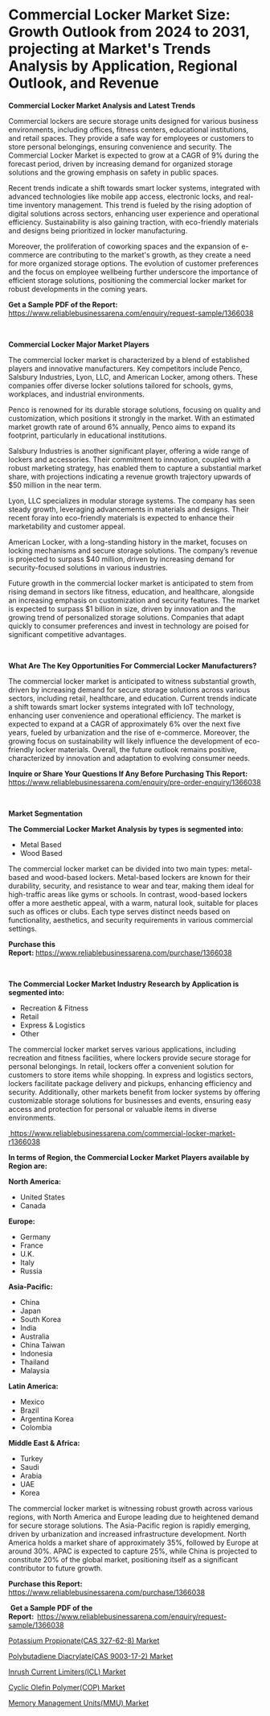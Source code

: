 <p><h1>Commercial Locker Market Size: Growth Outlook from 2024 to 2031, projecting at Market's Trends Analysis by Application, Regional Outlook, and Revenue</h1></p><p><strong>Commercial Locker Market Analysis and Latest Trends</strong></p>
<p><p>Commercial lockers are secure storage units designed for various business environments, including offices, fitness centers, educational institutions, and retail spaces. They provide a safe way for employees or customers to store personal belongings, ensuring convenience and security. The Commercial Locker Market is expected to grow at a CAGR of 9% during the forecast period, driven by increasing demand for organized storage solutions and the growing emphasis on safety in public spaces.</p><p>Recent trends indicate a shift towards smart locker systems, integrated with advanced technologies like mobile app access, electronic locks, and real-time inventory management. This trend is fueled by the rising adoption of digital solutions across sectors, enhancing user experience and operational efficiency. Sustainability is also gaining traction, with eco-friendly materials and designs being prioritized in locker manufacturing.</p><p>Moreover, the proliferation of coworking spaces and the expansion of e-commerce are contributing to the market's growth, as they create a need for more organized storage options. The evolution of customer preferences and the focus on employee wellbeing further underscore the importance of efficient storage solutions, positioning the commercial locker market for robust developments in the coming years.</p></p>
<p><strong>Get a Sample PDF of the Report:&nbsp;</strong> <a href="https://www.reliablebusinessarena.com/enquiry/request-sample/1366038?utm_campaign=1294&utm_medium=2&utm_source=Github&utm_content=ia&utm_term=11102024&utm_id=commercial-locker">https://www.reliablebusinessarena.com/enquiry/request-sample/1366038</a></p>
<p>&nbsp;</p>
<p><strong>Commercial Locker Major Market Players</strong></p>
<p><p>The commercial locker market is characterized by a blend of established players and innovative manufacturers. Key competitors include Penco, Salsbury Industries, Lyon, LLC, and American Locker, among others. These companies offer diverse locker solutions tailored for schools, gyms, workplaces, and industrial environments.</p><p>Penco is renowned for its durable storage solutions, focusing on quality and customization, which positions it strongly in the market. With an estimated market growth rate of around 6% annually, Penco aims to expand its footprint, particularly in educational institutions.</p><p>Salsbury Industries is another significant player, offering a wide range of lockers and accessories. Their commitment to innovation, coupled with a robust marketing strategy, has enabled them to capture a substantial market share, with projections indicating a revenue growth trajectory upwards of $50 million in the near term.</p><p>Lyon, LLC specializes in modular storage systems. The company has seen steady growth, leveraging advancements in materials and designs. Their recent foray into eco-friendly materials is expected to enhance their marketability and customer appeal.</p><p>American Locker, with a long-standing history in the market, focuses on locking mechanisms and secure storage solutions. The company’s revenue is projected to surpass $40 million, driven by increasing demand for security-focused solutions in various industries.</p><p>Future growth in the commercial locker market is anticipated to stem from rising demand in sectors like fitness, education, and healthcare, alongside an increasing emphasis on customization and security features. The market is expected to surpass $1 billion in size, driven by innovation and the growing trend of personalized storage solutions. Companies that adapt quickly to consumer preferences and invest in technology are poised for significant competitive advantages.</p></p>
<p>&nbsp;</p>
<p><strong>What Are The Key Opportunities For Commercial Locker Manufacturers?</strong></p>
<p><p>The commercial locker market is anticipated to witness substantial growth, driven by increasing demand for secure storage solutions across various sectors, including retail, healthcare, and education. Current trends indicate a shift towards smart locker systems integrated with IoT technology, enhancing user convenience and operational efficiency. The market is expected to expand at a CAGR of approximately 6% over the next five years, fueled by urbanization and the rise of e-commerce. Moreover, the growing focus on sustainability will likely influence the development of eco-friendly locker materials. Overall, the future outlook remains positive, characterized by innovation and adaptation to evolving consumer needs.</p></p>
<p><strong>Inquire or Share Your Questions If Any Before Purchasing This Report:</strong> <a href="https://www.reliablebusinessarena.com/enquiry/pre-order-enquiry/1366038?utm_campaign=1294&utm_medium=2&utm_source=Github&utm_content=ia&utm_term=11102024&utm_id=commercial-locker">https://www.reliablebusinessarena.com/enquiry/pre-order-enquiry/1366038</a></p>
<p>&nbsp;</p>
<p><strong>Market Segmentation</strong></p>
<p><strong>The Commercial Locker Market Analysis by types is segmented into:</strong></p>
<p><ul><li>Metal Based</li><li>Wood Based</li></ul></p>
<p><p>The commercial locker market can be divided into two main types: metal-based and wood-based lockers. Metal-based lockers are known for their durability, security, and resistance to wear and tear, making them ideal for high-traffic areas like gyms or schools. In contrast, wood-based lockers offer a more aesthetic appeal, with a warm, natural look, suitable for places such as offices or clubs. Each type serves distinct needs based on functionality, aesthetics, and security requirements in various commercial settings.</p></p>
<p><strong>Purchase this Report:&nbsp;</strong><a href="https://www.reliablebusinessarena.com/purchase/1366038?utm_campaign=1294&utm_medium=2&utm_source=Github&utm_content=ia&utm_term=11102024&utm_id=commercial-locker">https://www.reliablebusinessarena.com/purchase/1366038</a></p>
<p>&nbsp;</p>
<p><strong>The Commercial Locker Market Industry Research by Application is segmented into:</strong></p>
<p><ul><li>Recreation & Fitness</li><li>Retail</li><li>Express & Logistics</li><li>Other</li></ul></p>
<p><p>The commercial locker market serves various applications, including recreation and fitness facilities, where lockers provide secure storage for personal belongings. In retail, lockers offer a convenient solution for customers to store items while shopping. In express and logistics sectors, lockers facilitate package delivery and pickups, enhancing efficiency and security. Additionally, other markets benefit from locker systems by offering customizable storage solutions for businesses and events, ensuring easy access and protection for personal or valuable items in diverse environments.</p></p>
<p><a href="https://www.reliablebusinessarena.com/commercial-locker-market-r1366038?utm_campaign=1294&utm_medium=2&utm_source=Github&utm_content=ia&utm_term=11102024&utm_id=commercial-locker">&nbsp;https://www.reliablebusinessarena.com/commercial-locker-market-r1366038</a></p>
<p><strong>In terms of Region, the Commercial Locker Market Players available by Region are:</strong></p>
<p>
    <p> <strong> North America: </strong>
        <ul>
            <li>United States</li>
            <li>Canada</li>
        </ul>
        </p> 
    <p> <strong> Europe: </strong>
        <ul>
            <li>Germany</li>
            <li>France</li>
            <li>U.K.</li>
            <li>Italy</li>
            <li>Russia</li>
        </ul>
        </p> 
    <p> <strong> Asia-Pacific: </strong>
        <ul>
            <li>China</li>
            <li>Japan</li>
            <li>South Korea</li>
            <li>India</li>
            <li>Australia</li>
            <li>China Taiwan</li>
            <li>Indonesia</li>
            <li>Thailand</li>
            <li>Malaysia</li>
        </ul>
        </p> 
    <p> <strong> Latin America: </strong>
        <ul>
            <li>Mexico</li>
            <li>Brazil</li>
            <li>Argentina Korea</li>
            <li>Colombia</li>
        </ul>
        </p> 
    <p> <strong> Middle East & Africa: </strong>
        <ul>
            <li>Turkey</li>
            <li>Saudi</li>
            <li>Arabia</li>
            <li>UAE</li>
            <li>Korea</li>
        </ul>
    </p>
    </p>
<p><p>The commercial locker market is witnessing robust growth across various regions, with North America and Europe leading due to heightened demand for secure storage solutions. The Asia-Pacific region is rapidly emerging, driven by urbanization and increased infrastructure development. North America holds a market share of approximately 35%, followed by Europe at around 30%. APAC is expected to capture 25%, while China is projected to constitute 20% of the global market, positioning itself as a significant contributor to future growth.</p></p>
<p><strong>Purchase this Report: </strong><a href="https://www.reliablebusinessarena.com/purchase/1366038?utm_campaign=1294&utm_medium=2&utm_source=Github&utm_content=ia&utm_term=11102024&utm_id=commercial-locker">https://www.reliablebusinessarena.com/purchase/1366038</a></p>
<p>&nbsp;<strong>Get a Sample PDF of the Report:&nbsp;&nbsp;</strong><a href="https://www.reliablebusinessarena.com/enquiry/request-sample/1366038?utm_campaign=1294&utm_medium=2&utm_source=Github&utm_content=ia&utm_term=11102024&utm_id=commercial-locker">https://www.reliablebusinessarena.com/enquiry/request-sample/1366038</a></p>
<p><strong></strong></p>
<p><p><a href="https://www.linkedin.com/pulse/potassium-propionatecas-327-62-8-market-global-share-ranking-paj4f?utm_campaign=1294&utm_medium=2&utm_source=Github&utm_content=ia&utm_term=11102024&utm_id=commercial-locker">Potassium Propionate(CAS 327-62-8) Market</a></p><p><a href="https://www.linkedin.com/pulse/polybutadiene-diacrylatecas-9003-17-2-market-maturity-analysis-wz1zf?utm_campaign=1294&utm_medium=2&utm_source=Github&utm_content=ia&utm_term=11102024&utm_id=commercial-locker">Polybutadiene Diacrylate(CAS 9003-17-2) Market</a></p><p><a href="https://www.linkedin.com/pulse/inrush-current-limitersicl-market-analysis-product-segmentation-x1j8e?utm_campaign=1294&utm_medium=2&utm_source=Github&utm_content=ia&utm_term=11102024&utm_id=commercial-locker">Inrush Current Limiters(ICL) Market</a></p><p><a href="https://www.linkedin.com/pulse/cyclic-olefin-polymercop-market-evolution-key-trends-regional-842af?utm_campaign=1294&utm_medium=2&utm_source=Github&utm_content=ia&utm_term=11102024&utm_id=commercial-locker">Cyclic Olefin Polymer(COP) Market</a></p><p><a href="https://www.linkedin.com/pulse/emerging-trends-memory-management-unitsmmu-market-global-ruvre?utm_campaign=1294&utm_medium=2&utm_source=Github&utm_content=ia&utm_term=11102024&utm_id=commercial-locker">Memory Management Units(MMU) Market</a></p></p>